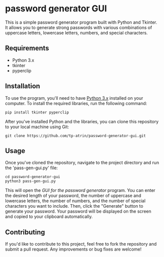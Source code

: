# password generator GUI

This is a simple password generator program built with Python and Tkinter. It allows you to generate strong passwords with various combinations of uppercase letters, lowercase letters, numbers, and special characters.

## Requirements
* Python 3.x
* tkinter
* pyperclip

## Installation
To use the program, you'll need to have [Python 3.x](https://www.python.org/downloads/) installed on your computer. 
To install the required libraries, run the following command:

```
pip install tkinter pyperclip
```

After you've installed Python and the libraries, you can clone this repository to your local machine using Git:

```
git clone https://github.com/tp-atrin/password-generator-gui.git
```

## Usage

Once you've cloned the repository, navigate to the project directory and run the 'pass-gen-gui.py' file:

```
cd password-generator-gui
python3 pass-gen-gui.py
```

This will open the *GUI for the password generator* program. You can enter the desired length of your password, the number of uppercase and lowercase letters, the number of numbers, and the number of special characters you want to include. Then, click the "Generate" button to generate your password. Your password will be displayed on the screen and copied to your clipboard automatically.

## Contributing

If you'd like to contribute to this project, feel free to fork the repository and submit a pull request. Any improvements or bug fixes are welcome!
